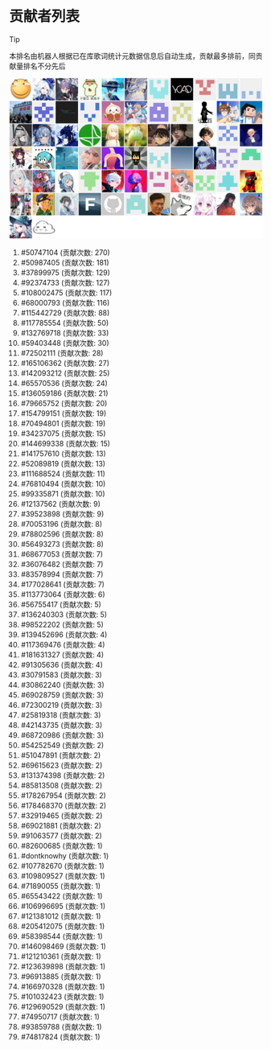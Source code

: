 # 贡献者列表

> [!TIP]
> 本排名由机器人根据已在库歌词统计元数据信息后自动生成，贡献最多排前，同贡献量排名不分先后

![贡献者头像画廊](./CONTRIBUTORS.svg)

1. #50747104 (贡献次数: 270)
2. #50987405 (贡献次数: 181)
3. #37899975 (贡献次数: 129)
4. #92374733 (贡献次数: 127)
5. #108002475 (贡献次数: 117)
6. #68000793 (贡献次数: 116)
7. #115442729 (贡献次数: 88)
8. #117785554 (贡献次数: 50)
9. #132769718 (贡献次数: 33)
10. #59403448 (贡献次数: 30)
11. #72502111 (贡献次数: 28)
12. #165106362 (贡献次数: 27)
13. #142093212 (贡献次数: 25)
14. #65570536 (贡献次数: 24)
15. #136059186 (贡献次数: 21)
16. #79665752 (贡献次数: 20)
17. #154799151 (贡献次数: 19)
18. #70494801 (贡献次数: 19)
19. #34237075 (贡献次数: 15)
20. #144699338 (贡献次数: 15)
21. #141757610 (贡献次数: 13)
22. #52089819 (贡献次数: 13)
23. #111688524 (贡献次数: 11)
24. #76810494 (贡献次数: 10)
25. #99335871 (贡献次数: 10)
26. #12137562 (贡献次数: 9)
27. #39523898 (贡献次数: 9)
28. #70053196 (贡献次数: 8)
29. #78802596 (贡献次数: 8)
30. #56493273 (贡献次数: 8)
31. #68677053 (贡献次数: 7)
32. #36076482 (贡献次数: 7)
33. #83578994 (贡献次数: 7)
34. #177028641 (贡献次数: 7)
35. #113773064 (贡献次数: 6)
36. #56755417 (贡献次数: 5)
37. #136240303 (贡献次数: 5)
38. #98522202 (贡献次数: 5)
39. #139452696 (贡献次数: 4)
40. #117369476 (贡献次数: 4)
41. #181631327 (贡献次数: 4)
42. #91305636 (贡献次数: 4)
43. #30791583 (贡献次数: 3)
44. #30862240 (贡献次数: 3)
45. #69028759 (贡献次数: 3)
46. #72300219 (贡献次数: 3)
47. #25819318 (贡献次数: 3)
48. #42143735 (贡献次数: 3)
49. #68720986 (贡献次数: 3)
50. #54252549 (贡献次数: 2)
51. #51047891 (贡献次数: 2)
52. #69615623 (贡献次数: 2)
53. #131374398 (贡献次数: 2)
54. #85813508 (贡献次数: 2)
55. #178267954 (贡献次数: 2)
56. #178468370 (贡献次数: 2)
57. #32919465 (贡献次数: 2)
58. #69021881 (贡献次数: 2)
59. #91063577 (贡献次数: 2)
60. #82600685 (贡献次数: 1)
61. #dontknowhy (贡献次数: 1)
62. #107782670 (贡献次数: 1)
63. #109809527 (贡献次数: 1)
64. #71890055 (贡献次数: 1)
65. #65543422 (贡献次数: 1)
66. #106996695 (贡献次数: 1)
67. #121381012 (贡献次数: 1)
68. #205412075 (贡献次数: 1)
69. #58398544 (贡献次数: 1)
70. #146098469 (贡献次数: 1)
71. #121210361 (贡献次数: 1)
72. #123639898 (贡献次数: 1)
73. #96913885 (贡献次数: 1)
74. #166970328 (贡献次数: 1)
75. #101032423 (贡献次数: 1)
76. #129690529 (贡献次数: 1)
77. #74950717 (贡献次数: 1)
78. #93859788 (贡献次数: 1)
79. #74817824 (贡献次数: 1)
